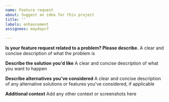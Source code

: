 ```yaml
---
name: Feature request
about: Suggest an idea for this project
title: ''
labels: enhancement
assignees: maydayv7

---
```


**Is your feature request related to a problem? Please describe.**
A clear and concise description of what the problem is

**Describe the solution you'd like**
A clear and concise description of what you want to happen

**Describe alternatives you've considered**
A clear and concise description of any alternative solutions or features you've considered, if applicable

**Additional context**
Add any other context or screenshots here

